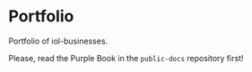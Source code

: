 # Portfolio
Portfolio of iol-businesses. 

Please, read the Purple Book in the `public-docs` repository first!